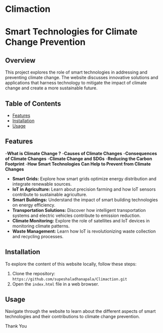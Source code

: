 # Climaction
# Smart Technologies for Climate Change Prevention

## Overview
This project explores the role of smart technologies in addressing and preventing climate change. The website discusses innovative solutions and applications that harness technology to mitigate the impact of climate change and create a more sustainable future.

## Table of Contents
- [Features](#features)
- [Installation](#installation)
- [Usage](#usage)
  

## Features
-**What is Climate Change ?**
-**Causes of Climate Changes**
-**Consequences of Climate Changes**
-**Climate Change and SDGs**
-**Reducing the Carbon Footprint**
-**How Smart Technologies Can Help to Prevent from Climate Changes**
- **Smart Grids:** Explore how smart grids optimize energy distribution and integrate renewable sources.
- **IoT in Agriculture:** Learn about precision farming and how IoT sensors contribute to sustainable agriculture.
- **Smart Buildings:** Understand the impact of smart building technologies on energy efficiency.
- **Transportation Solutions:** Discover how intelligent transportation systems and electric vehicles contribute to emission reduction.
- **Climate Monitoring:** Explore the role of satellites and IoT devices in monitoring climate patterns.
- **Waste Management:** Learn how IoT is revolutionizing waste collection and recycling processes.

## Installation
To explore the content of this website locally, follow these steps:
1. Clone the repository: `https://github.com/supeshaladhanapala/Climaction.git`
2. Open the `index.html` file in a web browser.

## Usage
Navigate through the website to learn about the different aspects of smart technologies and their contributions to climate change prevention.

Thank You
